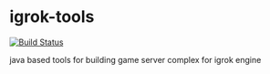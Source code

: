 # igrok-tools

[![Build Status](https://travis-ci.org/OlegGolovchenko/igrok-tools.svg?branch=master)](https://travis-ci.org/OlegGolovchenko/igrok-tools)

java based tools for building game server complex for igrok engine
